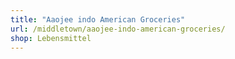 ```yaml
---
title: "Aaojee indo American Groceries"
url: /middletown/aaojee-indo-american-groceries/
shop: Lebensmittel
---
```

